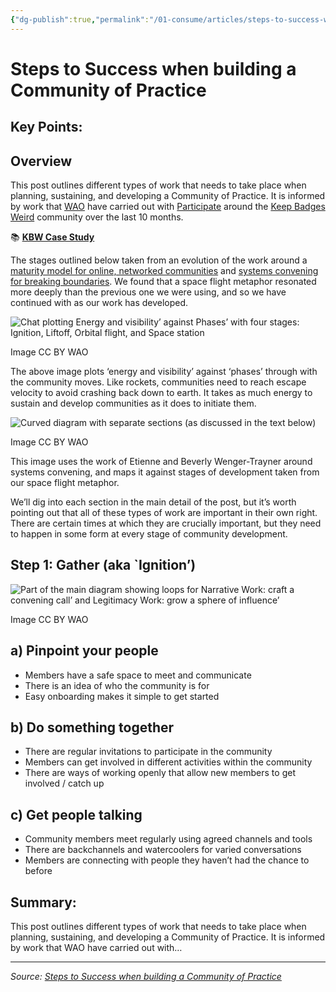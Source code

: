 ```yaml
---
{"dg-publish":true,"permalink":"/01-consume/articles/steps-to-success-when-building-a-community-of-practice/","title":"Steps to Success when building a Community of Practice"}
---
```



# Steps to Success when building a Community of Practice

## Key Points:
## Overview

This post outlines different types of work that needs to take place when planning, sustaining, and developing a Community of Practice. It is informed by work that [WAO](https://weareopen.coop/) have carried out with [Participate](https://participate.com/) around the [Keep Badges Weird](https://badges.community/) community over the last 10 months.

📚 [**KBW Case Study**](https://learnwith.weareopen.coop/wp-content/uploads/2022/10/2022-10-05_KBW-case-study.pdf)

The stages outlined below taken from an evolution of the work around a [maturity model for online, networked communities](https://blog.weareopen.coop/towards-a-maturity-model-for-online-networked-communities-v0-1-7c78c2bee8d5) and [systems convening for breaking boundaries](https://blog.weareopen.coop/keep-badges-weird-is-about-breaking-boundaries-42afb0415826). We found that a space flight metaphor resonated more deeply than the previous one we were using, and so we have continued with as our work has developed.

![Chat plotting `Energy and visibility’ against `Phases’ with four stages: Ignition, Liftoff, Orbital flight, and Space station](https://miro.medium.com/v2/resize:fit:700/1*0HuAEqgjDDwtTaZZ63Adtw.png)

Image CC BY WAO

The above image plots ‘energy and visibility’ against ‘phases’ through with the community moves. Like rockets, communities need to reach escape velocity to avoid crashing back down to earth. It takes as much energy to sustain and develop communities as it does to initiate them.

![Curved diagram with separate sections (as discussed in the text below)](https://miro.medium.com/v2/resize:fit:700/1*W4nlHSrWOdOUspmdgjZfyQ.png)

Image CC BY WAO

This image uses the work of Etienne and Beverly Wenger-Trayner around systems convening, and maps it against stages of development taken from our space flight metaphor.

We’ll dig into each section in the main detail of the post, but it’s worth pointing out that all of these types of work are important in their own right. There are certain times at which they are crucially important, but they need to happen in some form at every stage of community development.

## Step 1: Gather (aka \`Ignition’)

![Part of the main diagram showing loops for `Narrative Work: craft a convening call’ and `Legitimacy Work: grow a sphere of influence’](https://miro.medium.com/v2/resize:fit:700/0*FR1iJlCjfl2HWO3G)

Image CC BY WAO

## **a) Pinpoint your people**

- Members have a safe space to meet and communicate
- There is an idea of who the community is for
- Easy onboarding makes it simple to get started

## **b) Do something together**

- There are regular invitations to participate in the community
- Members can get involved in different activities within the community
- There are ways of working openly that allow new members to get involved / catch up

## **c) Get people talking**

- Community members meet regularly using agreed channels and tools
- There are backchannels and watercoolers for varied conversations
- Members are connecting with people they haven’t had the chance to before

## Summary:
This post outlines different types of work that needs to take place when planning, sustaining, and developing a Community of Practice. It is informed by work that WAO have carried out with…

---

*Source: [Steps to Success when building a Community of Practice](https://blog.weareopen.coop/steps-to-success-when-building-a-community-of-practice-15bd7ed9ac5c)*
